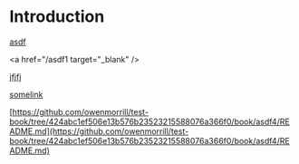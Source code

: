# Introduction

[asdf](asdf1/)

<a href="/asdf1 target="_blank" />

[jfjfj](https://github.com/owenmorrill/test-book/tree/424abc1ef506e13b576b23523215588076a366f0/book/asdf4/README.md)

[somelink](https://docs.owenmorrill.com/asdf4)

[https://github.com/owenmorrill/test-book/tree/424abc1ef506e13b576b23523215588076a366f0/book/asdf4/README.md](https://github.com/owenmorrill/test-book/tree/424abc1ef506e13b576b23523215588076a366f0/book/asdf4/README.md)

